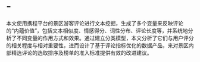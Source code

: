 # -
本文使用携程平台的景区游客评论进行文本挖掘，生成了多个变量来反映评论的“内蕴价值”，包括文本相似度、情感得分、词性分布、评论长度等，并系统地分析了不同变量的作用方式和效果。通过建立分类模型，本文分析了它们与用户评分的相关程度与相对重要性，进而设计了基于评论指标优化的数据产品，来对景区内部精选评论的选取排序及榜单的准入标准提供有效的改进建议。
